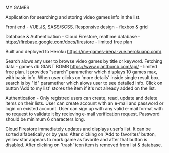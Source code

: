 MY GAMES

Application for searching and storing video games info in the list. 

Front end -  VUE.JS, SASS/SCSS. Responsive design - flexbox & grid

Database & Authentication - Cloud Firestore, realtime database - https://firebase.google.com/docs/firestore - limited free plan

Built and deployed to Heroku https://my-games-irena-vue.herokuapp.com/ 

Search alows any user to browse video games by title or keyword. Fetching data - games db GIANT BOMB https://www.giantbomb.com/api/ - limited free plan. It provides "search" paramether which displays 10 games max, with basic info. When user clicks on ‘more details' inside single result box, search is by "id" paramether which alows user to see detailed info. Click on button 'Add to my list' stores the item if it's not already added on the list.

Authentication - Only registred users can create, read, update and delete items on their lists. User can create account with an e-mail and password or login on existed account. User can sign up with any valid e-mail format with no request to validate it by recieving e-mail verification request. Password should be minimum 6 characters long.

Cloud Firestore immediately updates and displays user's list. It can be sorted alfabetically or by year. After clicking on 'Add to favorites' button, yellow star appears to mark game as favorite and after that button is disabled. After clicking on 'trash' icon item is removed from list & database.
